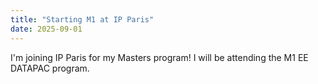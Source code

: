 ```yaml
---
title: "Starting M1 at IP Paris"
date: 2025-09-01
---
```


I'm joining IP Paris for my Masters program! I will be attending the M1 EE DATAPAC program.